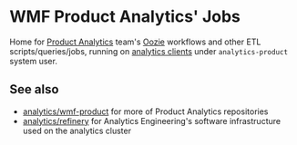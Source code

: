 # WMF Product Analytics' Jobs

Home for [Product Analytics](https://www.mediawiki.org/wiki/Product_Analytics) team's [Oozie](Analytics/Systems/Cluster/Oozie) workflows and other ETL scripts/queries/jobs, running on [analytics clients](https://wikitech.wikimedia.org/wiki/Analytics/Systems/Clients) under `analytics-product` system user.

## See also

- [analytics/wmf-product](https://gerrit.wikimedia.org/g/analytics/wmf-product) for more of Product Analytics repositories
- [analytics/refinery](https://gerrit.wikimedia.org/g/analytics/refinery) for Analytics Engineering's software infrastructure used on the analytics cluster
